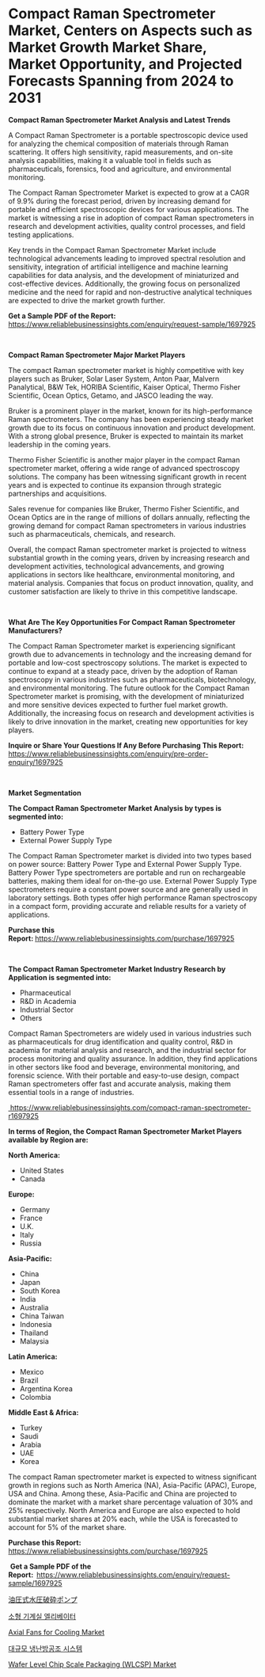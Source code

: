 <p><h1>Compact Raman Spectrometer Market, Centers on Aspects such as Market Growth Market Share, Market Opportunity, and Projected Forecasts Spanning from 2024 to 2031</h1></p><p><strong>Compact Raman Spectrometer Market Analysis and Latest Trends</strong></p>
<p><p>A Compact Raman Spectrometer is a portable spectroscopic device used for analyzing the chemical composition of materials through Raman scattering. It offers high sensitivity, rapid measurements, and on-site analysis capabilities, making it a valuable tool in fields such as pharmaceuticals, forensics, food and agriculture, and environmental monitoring.</p><p>The Compact Raman Spectrometer Market is expected to grow at a CAGR of 9.9% during the forecast period, driven by increasing demand for portable and efficient spectroscopic devices for various applications. The market is witnessing a rise in adoption of compact Raman spectrometers in research and development activities, quality control processes, and field testing applications.</p><p>Key trends in the Compact Raman Spectrometer Market include technological advancements leading to improved spectral resolution and sensitivity, integration of artificial intelligence and machine learning capabilities for data analysis, and the development of miniaturized and cost-effective devices. Additionally, the growing focus on personalized medicine and the need for rapid and non-destructive analytical techniques are expected to drive the market growth further.</p></p>
<p><strong>Get a Sample PDF of the Report:&nbsp;</strong> <a href="https://www.reliablebusinessinsights.com/enquiry/request-sample/1697925">https://www.reliablebusinessinsights.com/enquiry/request-sample/1697925</a></p>
<p>&nbsp;</p>
<p><strong>Compact Raman Spectrometer Major Market Players</strong></p>
<p><p>The compact Raman spectrometer market is highly competitive with key players such as Bruker, Solar Laser System, Anton Paar, Malvern Panalytical, B&W Tek, HORIBA Scientific, Kaiser Optical, Thermo Fisher Scientific, Ocean Optics, Getamo, and JASCO leading the way.</p><p>Bruker is a prominent player in the market, known for its high-performance Raman spectrometers. The company has been experiencing steady market growth due to its focus on continuous innovation and product development. With a strong global presence, Bruker is expected to maintain its market leadership in the coming years.</p><p>Thermo Fisher Scientific is another major player in the compact Raman spectrometer market, offering a wide range of advanced spectroscopy solutions. The company has been witnessing significant growth in recent years and is expected to continue its expansion through strategic partnerships and acquisitions.</p><p>Sales revenue for companies like Bruker, Thermo Fisher Scientific, and Ocean Optics are in the range of millions of dollars annually, reflecting the growing demand for compact Raman spectrometers in various industries such as pharmaceuticals, chemicals, and research.</p><p>Overall, the compact Raman spectrometer market is projected to witness substantial growth in the coming years, driven by increasing research and development activities, technological advancements, and growing applications in sectors like healthcare, environmental monitoring, and material analysis. Companies that focus on product innovation, quality, and customer satisfaction are likely to thrive in this competitive landscape.</p></p>
<p>&nbsp;</p>
<p><strong>What Are The Key Opportunities For Compact Raman Spectrometer Manufacturers?</strong></p>
<p><p>The Compact Raman Spectrometer market is experiencing significant growth due to advancements in technology and the increasing demand for portable and low-cost spectroscopy solutions. The market is expected to continue to expand at a steady pace, driven by the adoption of Raman spectroscopy in various industries such as pharmaceuticals, biotechnology, and environmental monitoring. The future outlook for the Compact Raman Spectrometer market is promising, with the development of miniaturized and more sensitive devices expected to further fuel market growth. Additionally, the increasing focus on research and development activities is likely to drive innovation in the market, creating new opportunities for key players.</p></p>
<p><strong>Inquire or Share Your Questions If Any Before Purchasing This Report:</strong> <a href="https://www.reliablebusinessinsights.com/enquiry/pre-order-enquiry/1697925">https://www.reliablebusinessinsights.com/enquiry/pre-order-enquiry/1697925</a></p>
<p>&nbsp;</p>
<p><strong>Market Segmentation</strong></p>
<p><strong>The Compact Raman Spectrometer Market Analysis by types is segmented into:</strong></p>
<p><ul><li>Battery Power Type</li><li>External Power Supply Type</li></ul></p>
<p><p>The Compact Raman Spectrometer market is divided into two types based on power source: Battery Power Type and External Power Supply Type. Battery Power Type spectrometers are portable and run on rechargeable batteries, making them ideal for on-the-go use. External Power Supply Type spectrometers require a constant power source and are generally used in laboratory settings. Both types offer high performance Raman spectroscopy in a compact form, providing accurate and reliable results for a variety of applications.</p></p>
<p><strong>Purchase this Report:&nbsp;</strong><a href="https://www.reliablebusinessinsights.com/purchase/1697925">https://www.reliablebusinessinsights.com/purchase/1697925</a></p>
<p>&nbsp;</p>
<p><strong>The Compact Raman Spectrometer Market Industry Research by Application is segmented into:</strong></p>
<p><ul><li>Pharmaceutical</li><li>R&D in Academia</li><li>Industrial Sector</li><li>Others</li></ul></p>
<p><p>Compact Raman Spectrometers are widely used in various industries such as pharmaceuticals for drug identification and quality control, R&D in academia for material analysis and research, and the industrial sector for process monitoring and quality assurance. In addition, they find applications in other sectors like food and beverage, environmental monitoring, and forensic science. With their portable and easy-to-use design, compact Raman spectrometers offer fast and accurate analysis, making them essential tools in a range of industries.</p></p>
<p><a href="https://www.reliablebusinessinsights.com/compact-raman-spectrometer-r1697925">&nbsp;https://www.reliablebusinessinsights.com/compact-raman-spectrometer-r1697925</a></p>
<p><strong>In terms of Region, the Compact Raman Spectrometer Market Players available by Region are:</strong></p>
<p>
    <p> <strong> North America: </strong>
        <ul>
            <li>United States</li>
            <li>Canada</li>
        </ul>
        </p> 
    <p> <strong> Europe: </strong>
        <ul>
            <li>Germany</li>
            <li>France</li>
            <li>U.K.</li>
            <li>Italy</li>
            <li>Russia</li>
        </ul>
        </p> 
    <p> <strong> Asia-Pacific: </strong>
        <ul>
            <li>China</li>
            <li>Japan</li>
            <li>South Korea</li>
            <li>India</li>
            <li>Australia</li>
            <li>China Taiwan</li>
            <li>Indonesia</li>
            <li>Thailand</li>
            <li>Malaysia</li>
        </ul>
        </p> 
    <p> <strong> Latin America: </strong>
        <ul>
            <li>Mexico</li>
            <li>Brazil</li>
            <li>Argentina Korea</li>
            <li>Colombia</li>
        </ul>
        </p> 
    <p> <strong> Middle East & Africa: </strong>
        <ul>
            <li>Turkey</li>
            <li>Saudi</li>
            <li>Arabia</li>
            <li>UAE</li>
            <li>Korea</li>
        </ul>
    </p>
    </p>
<p><p>The compact Raman spectrometer market is expected to witness significant growth in regions such as North America (NA), Asia-Pacific (APAC), Europe, USA and China. Among these, Asia-Pacific and China are projected to dominate the market with a market share percentage valuation of 30% and 25% respectively. North America and Europe are also expected to hold substantial market shares at 20% each, while the USA is forecasted to account for 5% of the market share.</p></p>
<p><strong>Purchase this Report: </strong><a href="https://www.reliablebusinessinsights.com/purchase/1697925">https://www.reliablebusinessinsights.com/purchase/1697925</a></p>
<p>&nbsp;<strong>Get a Sample PDF of the Report:&nbsp;&nbsp;</strong><a href="https://www.reliablebusinessinsights.com/enquiry/request-sample/1697925">https://www.reliablebusinessinsights.com/enquiry/request-sample/1697925</a></p>
<p><strong></strong></p>
<p><p><a href="https://github.com/GiovaniLeannon/Market-Research-Report-List-1/blob/main/6943768100433.md">油圧式水圧破砕ポンプ</a></p><p><a href="https://github.com/TrevorKruvalis5678/Market-Research-Report-List-2/blob/main/154477793976.md">소형 기계실 엘리베이터</a></p><p><a href="https://github.com/markusgodoy/Market-Research-Report-List-3/blob/main/axial-fans-for-cooling-market.md">Axial Fans for Cooling Market</a></p><p><a href="https://github.com/joannescott9078/Market-Research-Report-List-1/blob/main/622606493977.md">대규모 냉난방공조 시스템</a></p><p><a href="https://issuu.com/reportprime-2/docs/wafer-level-chip-scale-packaging-wlcsp-market-size">Wafer Level Chip Scale Packaging (WLCSP) Market</a></p></p>
